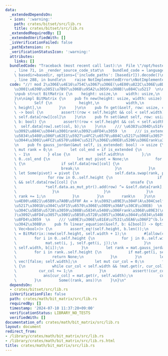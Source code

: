 ```yaml
---
data:
  _extendedDependsOn:
  - icon: ':warning:'
    path: crates/bitset/src/lib.rs
    title: crates/bitset/src/lib.rs
  _extendedRequiredBy: []
  _extendedVerifiedWith: []
  _isVerificationFailed: false
  _pathExtension: rs
  _verificationStatusIcon: ':warning:'
  attributes:
    links: []
  bundledCode: "Traceback (most recent call last):\n  File \"/opt/hostedtoolcache/Python/3.10.14/x64/lib/python3.10/site-packages/onlinejudge_verify/documentation/build.py\"\
    , line 71, in _render_source_code_stat\n    bundled_code = language.bundle(stat.path,\
    \ basedir=basedir, options={'include_paths': [basedir]}).decode()\n  File \"/opt/hostedtoolcache/Python/3.10.14/x64/lib/python3.10/site-packages/onlinejudge_verify/languages/rust.py\"\
    , line 288, in bundle\n    raise NotImplementedError\nNotImplementedError\n"
  code: "//! mod 2\u306E\u4E16\u754C\u3067\u306E(\u4E00\u822C\u306E\u8DB3\u3057\u7B97\
    \u3001\u639B\u3051\u7B97\u306B\u95A2\u3059\u308B)\u884C\u5217  \n\nuse bitset::BitSet;\n\
    \npub struct BitMatrix {\n    height: usize,\n    width: usize,\n    data: Vec<BitSet>,\n\
    }\n\nimpl BitMatrix {\n    pub fn new(height: usize, width: usize) -> Self {\n\
    \        Self {\n            height,\n            width,\n            data: vec![BitSet::new(width);\
    \ height],\n        }\n    }\n\n    pub fn get(&self, row: usize, col: usize)\
    \ -> bool {\n        assert!(row < self.height && col < self.width);\n       \
    \ self.data[row][col]\n    }\n\n    pub fn set(&mut self, row: usize, col: usize,\
    \ b: bool) {\n        assert!(row < self.height && col < self.width);\n      \
    \  self.data[row].set(col, b);\n    }\n\n    /// \u6383\u304D\u51FA\u3057\u6CD5\
    \u3092\u884C\u3044\u3001rank\u3092\u8FD4\u3059  \n    /// is_extended\u304Ctrue\u306E\
    \u5834\u5408\u306F\u62E1\u5927\u4FC2\u6570\u884C\u5217\u3068\u3057\u3066\u6271\
    \u3044\u3001\u4FC2\u6570\u884C\u5217\u306E\u90E8\u5206\u306Erank\u3092\u8FD4\u3059\
    \n    pub fn gauss_jordan(&mut self, is_extended: bool) -> usize {\n        let\
    \ mut rank = 0;\n        let col_end = if is_extended {\n            self.width\
    \ - 1\n        } else {\n            self.width\n        };\n        for col in\
    \ 0..col_end {\n            let mut pivot = None;\n            for row in rank..self.height\
    \ {\n                if self.data[row][col] {\n                    pivot = Some(row);\n\
    \                    break;\n                }\n            }\n            if\
    \ let Some(pivot) = pivot {\n                self.data.swap(rank, pivot);\n  \
    \              for row in 0..self.height {\n                    if row != rank\
    \ && self.data[row][col] {\n                        unsafe {\n               \
    \             *self.data.as_mut_ptr().add(row) ^= &self.data[rank];\n        \
    \                }\n                    }\n                }\n               \
    \ rank += 1;\n            }\n        }\n        rank\n    }\n\n    /// \u9023\u7ACB\
    \u4E00\u6B21\u65B9\u7A0B\u5F0F Ax = b\u3092\u89E3\u304F(A\u304Cself\u306E\u884C\
    \u5217\u3001b\u304C\u5F15\u6570\u306E\u30D9\u30AF\u30C8\u30EB)  \n    /// \u89E3\
    \u304C\u5B58\u5728\u3059\u308B\u5834\u5408\u306Frank\u3068\u89E3(\u306E\u4E00\u3064\
    )\u3092\u8FD4\u3057\u3001\u5B58\u5728\u3057\u306A\u3044\u5834\u5408\u306FNone\u3092\
    \u8FD4\u3059  \n    /// \u89E3\u306E\u81EA\u7531\u5EA6\u306F2^(b.len() - rank)\u3067\
    \u3042\u308B\n    pub fn linear_equation(&self, b: &[bool]) -> Option<(usize,\
    \ Vec<bool>)> {\n        assert_eq!(self.height, b.len());\n        let mut mat\
    \ = BitMatrix::new(self.height, self.width + 1);\n        #[allow(clippy::needless_range_loop)]\n\
    \        for i in 0..self.height {\n            for j in 0..self.width {\n   \
    \             mat.set(i, j, self.get(i, j));\n            }\n            mat.set(i,\
    \ self.width, b[i]);\n        }\n        let rank = mat.gauss_jordan(true);\n\
    \        for i in rank..self.height {\n            if mat.get(i, self.width) {\n\
    \                return None;\n            }\n        }\n        let mut ans =\
    \ vec![false; self.width];\n        let mut cur_col = 0;\n        for r in 0..rank\
    \ {\n            while cur_col < self.width && !mat.get(r, cur_col) {\n      \
    \          cur_col += 1;\n            }\n            assert!(cur_col < self.width);\n\
    \            ans[cur_col] = mat.get(r, self.width);\n            cur_col += 1;\n\
    \        }\n        Some((rank, ans))\n    }\n}\n"
  dependsOn:
  - crates/bitset/src/lib.rs
  isVerificationFile: false
  path: crates/math/bit_matrix/src/lib.rs
  requiredBy: []
  timestamp: '2024-07-10 11:37:20+09:00'
  verificationStatus: LIBRARY_NO_TESTS
  verifiedWith: []
documentation_of: crates/math/bit_matrix/src/lib.rs
layout: document
redirect_from:
- /library/crates/math/bit_matrix/src/lib.rs
- /library/crates/math/bit_matrix/src/lib.rs.html
title: crates/math/bit_matrix/src/lib.rs
---
```

